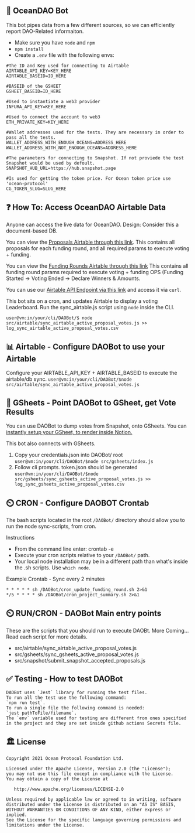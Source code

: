 ## 🤖 OceanDAO Bot

This bot pipes data from a few different sources, so we can efficiently report DAO-Related informaiton.
- Make sure you have `node` and `npm`
- `npm install`
- Create a `.env` file with the following envs:
```
#The ID and Key used for connecting to Airtable
AIRTABLE_API_KEY=KEY_HERE
AIRTABLE_BASEID=ID_HERE

#BASEID of the GSHEET
GSHEET_BASEID=ID_HERE

#Used to instantiate a web3 provider
INFURA_API_KEY=KEY_HERE

#Used to connect the account to web3
ETH_PRIVATE_KEY=KEY_HERE

#Wallet addresses used for the tests. They are necessary in order to pass all the tests.
WALLET_ADDRESS_WITH_ENOUGH_OCEANS=ADDRESS_HERE
WALLET_ADDRESS_WITH_NOT_ENOUGH_OCEANS=ADDRESS_HERE

#The parameters for connecting to Snapshot. If not proviede the test Snapshot would be used by defoult.
SNAPSHOT_HUB_URL=https://hub.snapshot.page

#Is used for getting the token price. For Ocean token price use 'ocean-protocol'
CG_TOKEN_SLUG=SLUG_HERE
```
## ❓ How To: Access OceanDAO Airtable Data
Anyone can access the live data for OceanDAO.
Design: Consider this a document-based DB.

You can view the [Proposals Airtable through this link](https://airtable.com/shrd5s7HSXc2vC1iC).
This contains all proposals for each funding round, and all required params to execute voting + funding.

You can view the [Funding Rounds Airtable through this link](https://airtable.com/shrvk1ENKwlG8vOBL)
This contains all funding round params required to execute voting + funding OPS (Funding Started -> Voting Ended -> Declare Winners & Amounts.

You can use our [Airtable API Endpoint via this link](https://airtable.com/appVer8ccYGnqSm2H/api/docs#javascript/introduction) and access it via `curl`.

This bot sits on a cron, and updates Airtable to display a voting Leaderboard.
Run the sync_airtable.js script using `node` inside the CLI.

`user@vm:in/your/cli/DAOBot/$ node src/airtable/sync_airtable_active_proposal_votes.js >> log_sync_airtable_active_proposal_votes.csv`

## 📊 Airtable - Configure DAOBot to use your Airtable 

Configure your AIRTABLE_API_KEY + AIRTABLE_BASEID to execute the airtable/db sync.
`user@vm:in/your/cli/DAOBot/$node src/airtable/sync_airtable_active_proposal_votes.js`

## 📄 GSheets - Point DAOBot to GSheet, get Vote Results
You can use DAOBot to dump votes from Snapshot, onto GSheets.
You can [instantly setup your GSheet, to render inside Notion.](https://www.notion.vip/charts/)

This bot also connects with GSheets.
1. Copy your credentials.json into DAOBot/ root  
`user@vm:in/your/cli/DAOBot/$node src/gsheets/index.js`
2. Follow cli prompts. token.json should be generated  
`user@vm:in/your/cli/DAOBot/$node src/gsheets/sync_gsheets_active_proposal_votes.js >> log_sync_gsheets_active_proposal_votes.csv`

## ⏲️ CRON - Configure DAOBOT Crontab

The bash scripts located in the root `/DAOBot/` directory should allow you to run the node sync-scripts, from cron.

Instructions  
- From the command line enter: crontab -e
- Execute your cron scripts relative to your `/DAOBot/` path. 
- Your local node installation may be in a different path than what's inside the .sh scripts. Use `which node`.

Example Crontab - Sync every 2 minutes 
```
* * * * * sh /DAOBot/cron_update_funding_round.sh 2>&1
*/5 * * * * sh /DAOBot/cron_project_summary.sh 2>&1
```

## ⏲️ RUN/CRON - DAOBot Main entry points

These are the scripts that you should run to execute DAOBt.
More Coming... Read each script for more details.
- src/airtable/sync_airtable_active_proposal_votes.js
- src/gsheets/sync_gsheets_active_proposal_votes.js
- src/snapshot/submit_snapshot_accepted_proposals.js

## ✅ Testing - How to test DAOBot

```text
DAOBot uses `Jest` library for running the test files.
To run all the test use the following command: 
`npm run test`.
To run a single file the following command is needed:
`jest pathToFile/filename`.
The `env` variable used for testing are different from ones specified in the project and they are set inside github actions Secrets file.
```


## 🏛 License

```text
Copyright 2021 Ocean Protocol Foundation Ltd.

Licensed under the Apache License, Version 2.0 (the "License");
you may not use this file except in compliance with the License.
You may obtain a copy of the License at

   http://www.apache.org/licenses/LICENSE-2.0

Unless required by applicable law or agreed to in writing, software
distributed under the License is distributed on an "AS IS" BASIS,
WITHOUT WARRANTIES OR CONDITIONS OF ANY KIND, either express or implied.
See the License for the specific language governing permissions and
limitations under the License.


